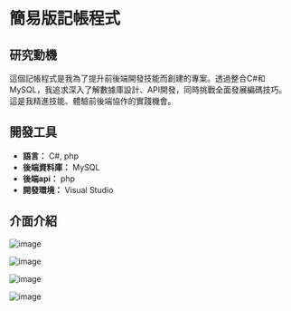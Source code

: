 # 簡易版記帳程式

## 研究動機

這個記帳程式是我為了提升前後端開發技能而創建的專案。透過整合C#和MySQL，我追求深入了解數據庫設計、API開發，同時挑戰全面發展編碼技巧。這是我精進技能、體驗前後端協作的實踐機會。

## 開發工具

- **語言：** C#, php
- **後端資料庫：** MySQL
- **後端api：** php
- **開發環境：** Visual Studio

## 介面介紹

![image](https://github.com/BAGLE102/Simple-accounting-program/assets/146699756/4189fd20-49c1-458c-a2be-cfa9651d9827)

![image](https://github.com/BAGLE102/Simple-accounting-program/assets/146699756/23d2f75d-8e8c-4434-9d70-4fb2022b8f2b)

![image](https://github.com/BAGLE102/Simple-accounting-program/assets/146699756/dae42e11-a118-4ad2-bdcd-c119503dba59)

![image](https://github.com/BAGLE102/Simple-accounting-program/assets/146699756/ec97586b-1065-405f-a2b0-5828460bdf0a)



